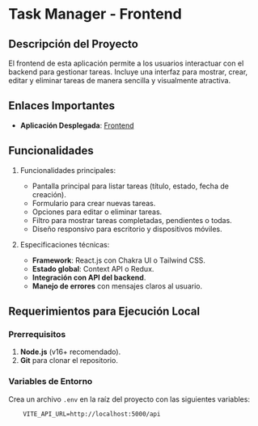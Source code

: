 
# Task Manager - Frontend

## Descripción del Proyecto

El frontend de esta aplicación permite a los usuarios interactuar con el backend para gestionar tareas. Incluye una interfaz para mostrar, crear, editar y eliminar tareas de manera sencilla y visualmente atractiva.

## Enlaces Importantes

- **Aplicación Desplegada**: [Frontend](https://sunny-souffle-83db73.netlify.app/)

## Funcionalidades

1. Funcionalidades principales:
   - Pantalla principal para listar tareas (título, estado, fecha de creación).
   - Formulario para crear nuevas tareas.
   - Opciones para editar o eliminar tareas.
   - Filtro para mostrar tareas completadas, pendientes o todas.
   - Diseño responsivo para escritorio y dispositivos móviles.

2. Especificaciones técnicas:
   - **Framework**: React.js con Chakra UI o Tailwind CSS.
   - **Estado global**: Context API o Redux.
   - **Integración con API del backend**.
   - **Manejo de errores** con mensajes claros al usuario.

## Requerimientos para Ejecución Local

### Prerrequisitos

1. **Node.js** (v16+ recomendado).
2. **Git** para clonar el repositorio.

### Variables de Entorno

Crea un archivo `.env` en la raíz del proyecto con las siguientes variables:

```env
    VITE_API_URL=http://localhost:5000/api
```
